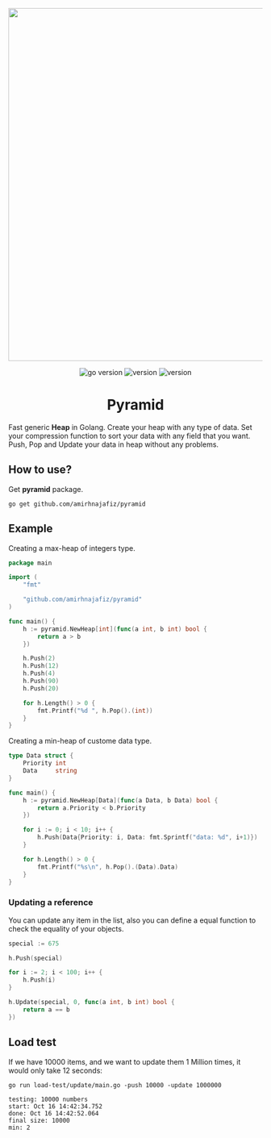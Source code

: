 <p align="center">
<img src="assets/logo.webp" width="700" />
</p>

<p align="center">
<img src="https://img.shields.io/badge/Golang-1.19-66ADD8?style=for-the-badge&logo=go" alt="go version" />
<img src="https://img.shields.io/badge/Version-0.1.3-DD1199?style=for-the-badge&logo=github" alt="version" />
<img src="https://img.shields.io/badge/Load_Test-1M-442266?style=for-the-badge&logo=k6" alt="version" />
<br />
</p>

<h1 align="center">
Pyramid
</h1>

Fast generic **Heap** in Golang. Create your heap with any type of data. Set your
compression function to sort your data with any field that you want. Push, Pop and Update your
data in heap without any problems.

## How to use?

Get **pyramid** package.

```shell
go get github.com/amirhnajafiz/pyramid
```

## Example

Creating a max-heap of integers type.

```go
package main

import (
	"fmt"

	"github.com/amirhnajafiz/pyramid"
)

func main() {
	h := pyramid.NewHeap[int](func(a int, b int) bool {
		return a > b
	})

	h.Push(2)
	h.Push(12)
	h.Push(4)
	h.Push(90)
	h.Push(20)

	for h.Length() > 0 {
		fmt.Printf("%d ", h.Pop().(int))
	}
}
```

Creating a min-heap of custome data type.

```go
type Data struct {
	Priority int
	Data     string
}

func main() {
	h := pyramid.NewHeap[Data](func(a Data, b Data) bool {
		return a.Priority < b.Priority
	})

	for i := 0; i < 10; i++ {
		h.Push(Data{Priority: i, Data: fmt.Sprintf("data: %d", i+1)})
	}

	for h.Length() > 0 {
		fmt.Printf("%s\n", h.Pop().(Data).Data)
	}
}
```

### Updating a reference

You can update any item in the list, also you can define a 
equal function to check the equality of your objects.

```go
special := 675

h.Push(special)

for i := 2; i < 100; i++ {
    h.Push(i)
}

h.Update(special, 0, func(a int, b int) bool {
    return a == b
})
```

## Load test
If we have 10000 items, and we want to update them 1 Million times, it would
only take 12 seconds:

```shell
go run load-test/update/main.go -push 10000 -update 1000000
```

```shell
testing: 10000 numbers
start: Oct 16 14:42:34.752
done: Oct 16 14:42:52.064
final size: 10000
min: 2
```
